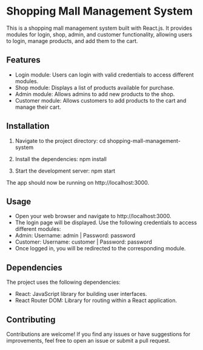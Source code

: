 # Shopping Mall Management System

This is a shopping mall management system built with React.js. It provides modules for login, shop, admin, and customer functionality, allowing users to login, manage products, and add them to the cart.

## Features
- Login module: Users can login with valid credentials to access different modules.
- Shop module: Displays a list of products available for purchase.
- Admin module: Allows admins to add new products to the shop.
- Customer module: Allows customers to add products to the cart and manage their cart.

## Installation

1. Navigate to the project directory:
cd shopping-mall-management-system

2. Install the dependencies:
npm install


3. Start the development server:
npm start

The app should now be running on http://localhost:3000.

## Usage
- Open your web browser and navigate to http://localhost:3000.
- The login page will be displayed. Use the following credentials to access different modules:
- Admin: Username: admin | Password: password
- Customer: Username: customer | Password: password
- Once logged in, you will be redirected to the corresponding module.
 

## Dependencies

The project uses the following dependencies:

- React: JavaScript library for building user interfaces.
- React Router DOM: Library for routing within a React application.

## Contributing
Contributions are welcome! If you find any issues or have suggestions for improvements, feel free to open an issue or submit a pull request.

